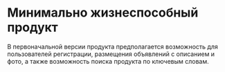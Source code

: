 # Минимально жизнеспособный продукт

В первоначальной версии продукта предполагается возможность для пользователей регистрации, размещения объявлений с 
описанием и фото, а также возможность поиска продукта по ключевым словам.
